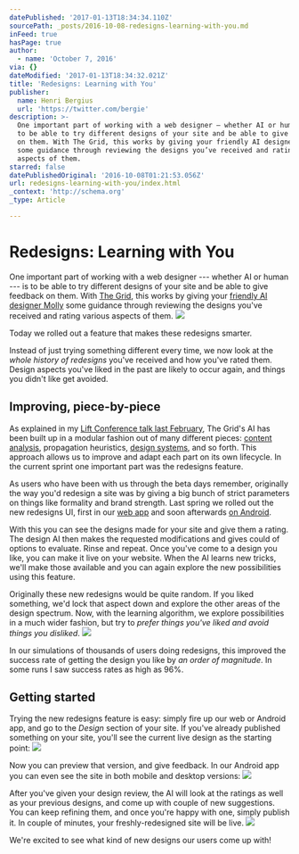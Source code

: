```yaml
---
datePublished: '2017-01-13T18:34:34.110Z'
sourcePath: _posts/2016-10-08-redesigns-learning-with-you.md
inFeed: true
hasPage: true
author:
  - name: 'October 7, 2016'
via: {}
dateModified: '2017-01-13T18:34:32.021Z'
title: 'Redesigns: Learning with You'
publisher:
  name: Henri Bergius
  url: 'https://twitter.com/bergie'
description: >-
  One important part of working with a web designer — whether AI or human — is
  to be able to try different designs of your site and be able to give feedback
  on them. With The Grid, this works by giving your friendly AI designer Molly
  some guidance through reviewing the designs you’ve received and rating various
  aspects of them.
starred: false
datePublishedOriginal: '2016-10-08T01:21:53.056Z'
url: redesigns-learning-with-you/index.html
_context: 'http://schema.org'
_type: Article

---
```

# Redesigns: Learning with You

One important part of working with a web designer --- whether AI or human --- is to be able to try different designs of your site and be able to give feedback on them. With [The Grid][0], this works by giving your [friendly AI designer Molly][1] some guidance through reviewing the designs you've received and rating various aspects of them.
![](https://the-grid-user-content.s3-us-west-2.amazonaws.com/6d30a7eb-83b2-4947-afb1-42e547ab7691.png)

Today we rolled out a feature that makes these redesigns smarter.

Instead of just trying something different every time, we now look at the _whole history of redesigns_ you've received and how you've rated them. Design aspects you've liked in the past are likely to occur again, and things you didn't like get avoided.

## Improving, piece-by-piece

As explained in my [Lift Conference talk last February][2], The Grid's AI has been built up in a modular fashion out of many different pieces: [content analysis][3], propagation heuristics, [design systems][4], and so forth. This approach allows us to improve and adapt each part on its own lifecycle. In the current sprint one important part was the redesigns feature.

As users who have been with us through the beta days remember, originally the way you'd redesign a site was by giving a big bunch of strict parameters on things like formality and brand strength. Last spring we rolled out the new redesigns UI, first in our [web app][5] and soon afterwards [on Android][6].

With this you can see the designs made for your site and give them a rating. The design AI then makes the requested modifications and gives could of options to evaluate. Rinse and repeat. Once you've come to a design you like, you can make it live on your website. When the AI learns new tricks, we'll make those available and you can again explore the new possibilities using this feature.

Originally these new redesigns would be quite random. If you liked something, we'd lock that aspect down and explore the other areas of the design spectrum. Now, with the learning algorithm, we explore possibilities in a much wider fashion, but try to _prefer things you've liked and avoid things you disliked_.
![](https://the-grid-user-content.s3-us-west-2.amazonaws.com/bfdb8ac9-e76d-4eca-a329-b6f7062fea88.jpg)

In our simulations of thousands of users doing redesigns, this improved the success rate of getting the design you like by _an order of magnitude_. In some runs I saw success rates as high as 96%.

## Getting started

Trying the new redesigns feature is easy: simply fire up our web or Android app, and go to the _Design_ section of your site. If you've already published something on your site, you'll see the current live design as the starting point:
![](https://the-grid-user-content.s3-us-west-2.amazonaws.com/b66ede6d-74b1-4e08-992e-f53633f67ddf.png)

Now you can preview that version, and give feedback. In our Android app you can even see the site in both mobile and desktop versions:
![](https://the-grid-user-content.s3-us-west-2.amazonaws.com/886de882-9abb-4457-872d-b003b0e6aecd.png)

After you've given your design review, the AI will look at the ratings as well as your previous designs, and come up with couple of new suggestions. You can keep refining them, and once you're happy with one, simply publish it. In couple of minutes, your freshly-redesigned site will be live.
![](https://the-grid-user-content.s3-us-west-2.amazonaws.com/24bdbda7-7636-4bbe-a45f-a0210f332e94.png)

We're excited to see what kind of new designs our users come up with!

[0]: https://thegrid.io/
[1]: https://blog.thegrid.io/the-wizard-of-gridsites-molly-your-new-ai-bff
[2]: https://youtu.be/v65HLBGLG_g
[3]: http://automata.cc/discovering-salient-regions
[4]: http://design-systems.github.io/basics/
[5]: https://app.thegrid.io/
[6]: https://blog.thegrid.io/the-new-android-app